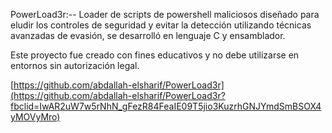 PowerLoad3r:-- Loader de scripts de powershell maliciosos diseñado para eludir los controles de seguridad y evitar la detección utilizando técnicas avanzadas de evasión, se desarrolló en lenguaje C y ensamblador.

Este proyecto fue creado con fines educativos y no debe utilizarse en entornos sin autorización legal.

[https://github.com/abdallah-elsharif/PowerLoad3r](https://github.com/abdallah-elsharif/PowerLoad3r?fbclid=IwAR2uW7w5rNhN_gFezR84FeaIE09T5jio3KuzrhGNJYmdSmBSOX4yMOVyMro)